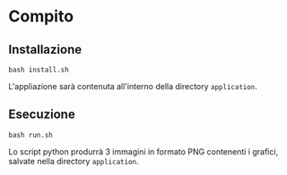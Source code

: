 # Compito

## Installazione

```
bash install.sh
```

L'appliazione sarà contenuta all'interno della directory `application`.

## Esecuzione

```
bash run.sh
```

Lo script python produrrà 3 immagini in formato PNG contenenti i grafici, salvate nella directory `application`.